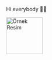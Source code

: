 Hi everybody 🙋‍♀️

<img height='100' src="https://datascientest.com/en/files/2024/06/Python-Variables-1024x585.jpg" alt="Örnek Resim"/>

